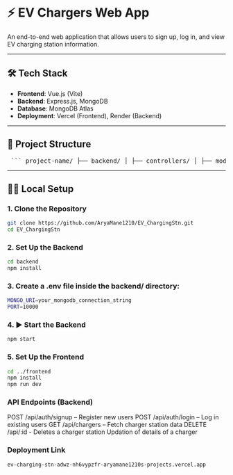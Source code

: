 # ⚡ EV Chargers Web App

An end-to-end web application that allows users to sign up, log in, and view EV charging station information.

---

## 🛠 Tech Stack

- **Frontend**: Vue.js (Vite)
- **Backend**: Express.js, MongoDB
- **Database**: MongoDB Atlas
- **Deployment**: Vercel (Frontend), Render (Backend)

---

## 🚀 Project Structure

<pre> ``` project-name/ ├── backend/ │ ├── controllers/ │ ├── models/ │ ├── routes/ │ ├── .env │ ├── server.js ├── frontend/ │ ├── public/ │ ├── src/ │ │ ├── components/ │ │ ├── views/ │ │ ├── App.vue │ │ └── main.js ├── README.md ├── package.json ``` </pre>

---


## 🧑‍💻 Local Setup

### 1. Clone the Repository
```bash
git clone https://github.com/AryaMane1210/EV_ChargingStn.git
cd EV_ChargingStn  
```
### 2. Set Up the Backend
```bash
cd backend
npm install
```
### 3. Create a .env file inside the backend/ directory:
```bash
MONGO_URI=your_mongodb_connection_string
PORT=10000
```
### 4. ▶ Start the Backend
```bash
npm start
```
### 5. Set Up the Frontend
```bash
cd ../frontend
npm install
npm run dev
```

### API Endpoints (Backend)
POST /api/auth/signup – Register new users
POST /api/auth/login – Log in existing users
GET /api/chargers – Fetch charger station data
DELETE /api/:id - Deletes a charger station
Updation of details of a charger

### Deployment Link
```
ev-charging-stn-adwz-nh6vypzfr-aryamane1210s-projects.vercel.app
```




